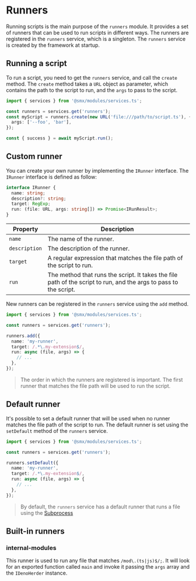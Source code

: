 # Runners

Running scripts is the main purpose of the `runners` module. It provides a set of runners that can be used to run scripts in different ways. The runners are registered in the `runners` service, which is a singleton. The `runners` service is created by the framework at startup.

## Running a script

To run a script, you need to get the `runners` service, and call the `create` method. The `create` method takes a `URL` object as parameter, which contains the path to the script to run, and the `args` to pass to the script.

```typescript
import { services } from '@smx/modules/services.ts';

const runners = services.get('runners');
const myScript = runners.create(new URL('file:///path/to/script.ts'), {
  args: ['--foo', 'bar'],
});

const { success } = await myScript.run();
```

## Custom runner

You can create your own runner by implementing the `IRunner` interface. The `IRunner` interface is defined as follow:

```typescript
interface IRunner {
  name: string;
  description?: string;
  target: RegExp;
  run: (file: URL, args: string[]) => Promise<IRunResult>;
}
```

| Property     | Description                                                                                   |
| ------------ | --------------------------------------------------------------------------------------------- |
| `name`       | The name of the runner.                                                                       |
| `description`| The description of the runner.                                                                |
| `target`     | A regular expression that matches the file path of the script to run.                         |
| `run`        | The method that runs the script. It takes the file path of the script to run, and the args to pass to the script. |

New runners can be registered in the `runners` service using the `add` method.

```typescript
import { services } from '@smx/modules/services.ts';

const runners = services.get('runners');

runners.add({
  name: 'my-runner',
  target: /.*\.my-extension$/,
  run: async (file, args) => {
    // ...
  },
});
```

> The order in which the runners are registered is important. The first runner that matches the file path will be used to run the script.

## Default runner

It's possible to set a default runner that will be used when no runner matches the file path of the script to run. The default runner is set using the `setDefault` method of the `runners` service.

```typescript
import { services } from '@smx/modules/services.ts';

const runners = services.get('runners');

runners.setDefault({
  name: 'my-runner',
  target: /.*\.my-extension$/,
  run: async (file, args) => {
    // ...
  },
});
```
> By default, the `runners` service has a default runner that runs a file using the [Subprocess](/advanced/subprocess)

## Built-in runners

### internal-modules

This runner is used to run any file that matches `/mod\.(ts|js)$/;`. It will look for an exported function called `main` and invoke it passing the `args` array and the `IDenoHerder` instance.

